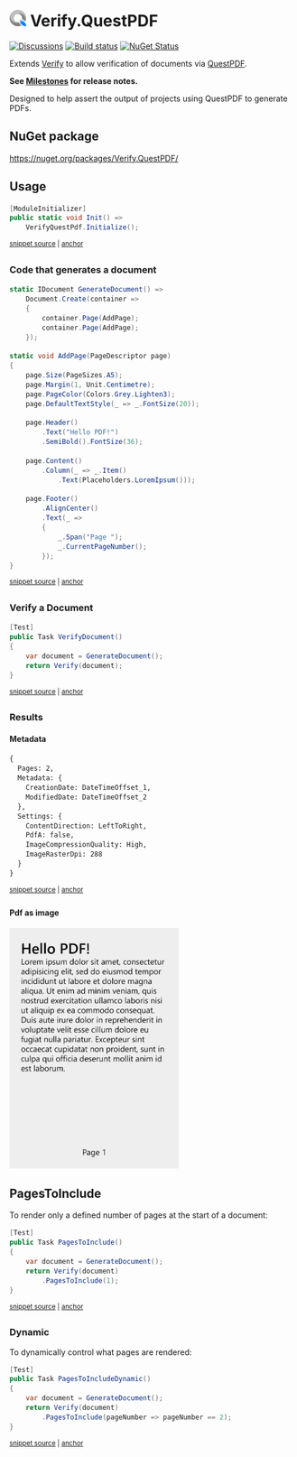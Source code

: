 # <img src="/src/icon.png" height="30px"> Verify.QuestPDF

[![Discussions](https://img.shields.io/badge/Verify-Discussions-yellow?svg=true&label=)](https://github.com/orgs/VerifyTests/discussions)
[![Build status](https://ci.appveyor.com/api/projects/status/au00qrkik2isl8vw?svg=true)](https://ci.appveyor.com/project/SimonCropp/Verify-QuestPDF)
[![NuGet Status](https://img.shields.io/nuget/v/Verify.QuestPDF.svg)](https://www.nuget.org/packages/Verify.QuestPDF/)

Extends [Verify](https://github.com/VerifyTests/Verify) to allow verification of documents via [QuestPDF](https://www.questpdf.com/).

**See [Milestones](../../milestones?state=closed) for release notes.**

Designed to help assert the output of projects using QuestPDF to generate PDFs.


## NuGet package

https://nuget.org/packages/Verify.QuestPDF/


## Usage

<!-- snippet: enable -->
<a id='snippet-enable'></a>
```cs
[ModuleInitializer]
public static void Init() =>
    VerifyQuestPdf.Initialize();
```
<sup><a href='/src/Tests/ModuleInitializer.cs#L5-L11' title='Snippet source file'>snippet source</a> | <a href='#snippet-enable' title='Start of snippet'>anchor</a></sup>
<!-- endSnippet -->


### Code that generates a document 

<!-- snippet: GenerateDocument -->
<a id='snippet-GenerateDocument'></a>
```cs
static IDocument GenerateDocument() =>
    Document.Create(container =>
    {
        container.Page(AddPage);
        container.Page(AddPage);
    });

static void AddPage(PageDescriptor page)
{
    page.Size(PageSizes.A5);
    page.Margin(1, Unit.Centimetre);
    page.PageColor(Colors.Grey.Lighten3);
    page.DefaultTextStyle(_ => _.FontSize(20));

    page.Header()
        .Text("Hello PDF!")
        .SemiBold().FontSize(36);

    page.Content()
        .Column(_ => _.Item()
            .Text(Placeholders.LoremIpsum()));

    page.Footer()
        .AlignCenter()
        .Text(_ =>
        {
            _.Span("Page ");
            _.CurrentPageNumber();
        });
}
```
<sup><a href='/src/Tests/Samples.cs#L43-L76' title='Snippet source file'>snippet source</a> | <a href='#snippet-GenerateDocument' title='Start of snippet'>anchor</a></sup>
<!-- endSnippet -->


### Verify a Document

<!-- snippet: VerifyDocument -->
<a id='snippet-VerifyDocument'></a>
```cs
[Test]
public Task VerifyDocument()
{
    var document = GenerateDocument();
    return Verify(document);
}
```
<sup><a href='/src/Tests/Samples.cs#L8-L17' title='Snippet source file'>snippet source</a> | <a href='#snippet-VerifyDocument' title='Start of snippet'>anchor</a></sup>
<!-- endSnippet -->


### Results


#### Metadata

<!-- snippet: Samples.VerifyDocument.verified.txt -->
<a id='snippet-Samples.VerifyDocument.verified.txt'></a>
```txt
{
  Pages: 2,
  Metadata: {
    CreationDate: DateTimeOffset_1,
    ModifiedDate: DateTimeOffset_2
  },
  Settings: {
    ContentDirection: LeftToRight,
    PdfA: false,
    ImageCompressionQuality: High,
    ImageRasterDpi: 288
  }
}
```
<sup><a href='/src/Tests/Samples.VerifyDocument.verified.txt#L1-L13' title='Snippet source file'>snippet source</a> | <a href='#snippet-Samples.VerifyDocument.verified.txt' title='Start of snippet'>anchor</a></sup>
<!-- endSnippet -->


#### Pdf as image

<img src="src/Tests/Samples.VerifyDocument%2300.verified.png" width="300px">


## PagesToInclude

To render only a defined number of pages at the start of a document:

<!-- snippet: PagesToInclude -->
<a id='snippet-PagesToInclude'></a>
```cs
[Test]
public Task PagesToInclude()
{
    var document = GenerateDocument();
    return Verify(document)
        .PagesToInclude(1);
}
```
<sup><a href='/src/Tests/Samples.cs#L19-L29' title='Snippet source file'>snippet source</a> | <a href='#snippet-PagesToInclude' title='Start of snippet'>anchor</a></sup>
<!-- endSnippet -->


### Dynamic 

To dynamically control what pages are rendered:

<!-- snippet: PagesToIncludeDynamic -->
<a id='snippet-PagesToIncludeDynamic'></a>
```cs
[Test]
public Task PagesToIncludeDynamic()
{
    var document = GenerateDocument();
    return Verify(document)
        .PagesToInclude(pageNumber => pageNumber == 2);
}
```
<sup><a href='/src/Tests/Samples.cs#L31-L41' title='Snippet source file'>snippet source</a> | <a href='#snippet-PagesToIncludeDynamic' title='Start of snippet'>anchor</a></sup>
<!-- endSnippet -->
